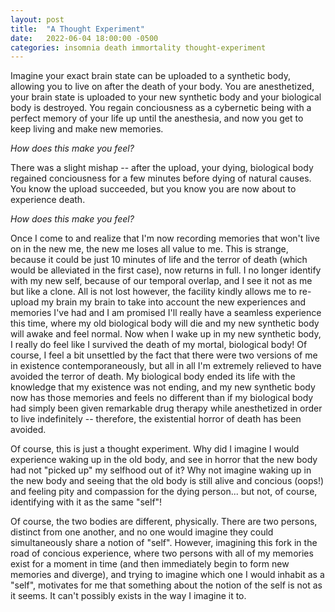 ```yaml
---
layout: post
title:  "A Thought Experiment"
date:   2022-06-04 18:00:00 -0500
categories: insomnia death immortality thought-experiment
---
```

Imagine your exact brain state can be uploaded to a synthetic body, allowing you to live on after the death of your body. You are anesthetized, your brain state is uploaded to your new synthetic body and your biological body is destroyed. You regain conciousness as a cybernetic being with a perfect memory of your life up until the anesthesia, and now you get to keep living and make new memories.

*How does this make you feel?*

There was a slight mishap -- after the upload, your dying, biological body regained conciousness for a few minutes before dying of natural causes. You know the upload succeeded, but you know you are now about to experience death.

*How does this make you feel?*

Once I come to and realize that I'm now recording memories that won't live on in the new me, the new me loses all value to me. This is strange, because it could be just 10 minutes of life and the terror of death (which would be alleviated in the first case), now returns in full. I no longer identify with my new self, because of our temporal overlap, and I see it not as me but like a clone. All is not lost however, the facility kindly allows me to re-upload my brain my brain to take into account the new experiences and memories I've had and I am promised I'll really have a seamless experience this time, where my old biological body will die and my new synthetic body will awake and feel normal. Now when I wake up in  my new synthetic body, I really do feel like I survived the death of my mortal, biological body! Of course, I feel a bit unsettled by the fact that there were two versions of me in existence contemporaneously, but all in all I'm extremely relieved to have avoided the terror of death. My biological body ended its life with the knowledge that my existence was not ending, and my new synthetic body now has those memories and feels no different than if my biological body had simply been given remarkable drug therapy while anesthetized in order to live indefinitely -- therefore, the existential horror of death has been avoided. 

Of course, this is just a thought experiment. Why did I imagine I would experience waking up in the old body, and see in horror that the new body had not "picked up" my selfhood out of it? Why not imagine waking up in the new body and seeing that the old body is still alive and concious (oops!) and feeling pity and compassion for the dying person... but not, of course, identifying with it as the same "self"!

Of course, the two bodies are different, physically. There are two persons, distinct from one another, and no one would imagine they could simultaneously share a notion of "self". However, imagining this fork in the road of concious experience, where two persons with all of my memories exist for a moment in time (and then immediately begin to form new memories and diverge), and trying to imagine which one I would inhabit as a "self", motivates for me that something about the notion of the self is not as it seems. It can't possibly exists in the way I imagine it to.